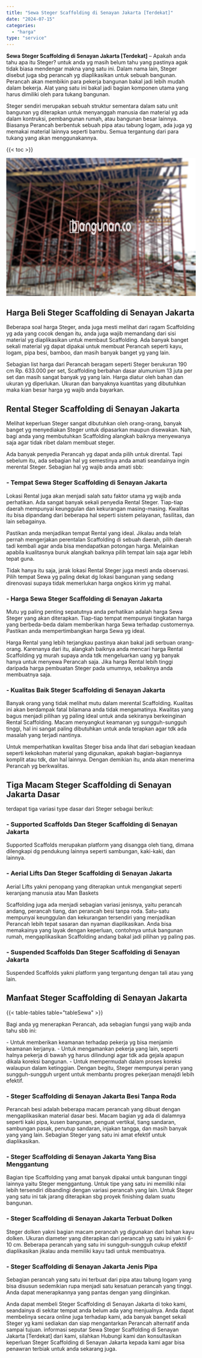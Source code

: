 ```yaml
---
title: "Sewa Steger Scaffolding di Senayan Jakarta [Terdekat]"
date: "2024-07-15"
categories: 
  - "harga"
type: "service"
---
```


**Sewa Steger Scaffolding di Senayan Jakarta \[Terdekat\]** – Apakah anda tahu apa itu Steger? untuk anda yg masih belum tahu yang pastinya agak tidak biasa mendengar makna yang satu ini. Dalam nama lain, Steger disebut juga sbg perancah yg diaplikasikan untuk sebuah bangunan. Perancah akan membikin para pekerja bangunan bakal jadi lebih mudah dalam bekerja. Alat yang satu ini bakal jadi bagian komponen utama yang harus dimiliki oleh para tukang bangunan.

Steger sendiri merupakan sebuah struktur sementara dalam satu unit bangunan yg diterapkan untuk menyanggah manusia dan material yg ada dalam kontruksi, pembangunan rumah, atau bangunan besar lainnya. Biasanya Perancah berbentuk sebuah pipa atau tabung logam, ada juga yg memakai material lainnya seperti bambu. Semua tergantung dari para tukang yang akan menggunakannya.

{{< toc >}}

![Sewa Steger Scaffolding di Senayan Jakarta [Terdekat]](/images/sewa-scaffolding-steger-28.png)

## Harga Beli Steger Scaffolding di Senayan Jakarta

Beberapa soal harga Steger, anda juga mesti melihat dari ragam Scaffolding yg ada yang cocok dengan itu, anda juga wajib memandang dari sisi material yg diaplikasikan untuk membaut Scaffolding. Ada banyak banget sekali material yg dapat dipakai untuk membuat Perancah seperti kayu, logam, pipa besi, bamboo, dan masih banyak banget yg yang lain.

Sebagian list harga dari Perancah beragam seperti Steger berukuran 190 cm Rp. 633.000 per set, Scaffolding berbahan dasar alumunium 13 juta per set dan masih sangat banyak yg yang lain. Harga diatur oleh bahan dan ukuran yg diperlukan. Ukuran dan banyaknya kuantitas yang dibutuhkan maka kian besar harga yg wajib anda bayarkan.

## Rental Steger Scaffolding di Senayan Jakarta

Melihat keperluan Steger sangat dibutuhkan oleh orang-orang, banyak banget yg menyediakan Steger untuk dipasarkan maupun disewakan. Nah, bagi anda yang membutuhkan Scaffolding alangkah baiknya menyewanya saja agar tidak ribet dalam membuat steger.

Ada banyak penyedia Perancah yg dapat anda pilih untuk dirental. Tapi sebelum itu, ada sebagian hal yg semestinya anda amati seandainya ingin merental Steger. Sebagian hal yg wajib anda amati sbb:

### \- Tempat Sewa Steger Scaffolding di Senayan Jakarta

Lokasi Rental juga akan menjadi salah satu faktor utama yg wajib anda perhatikan. Ada sangat banyak sekali penyedia Rental Steger. Tiap-tiap daerah mempunyai keunggulan dan kekurangan masing-masing. Kwalitas itu bisa dipandang dari beberapa hal seperti sistem pelayanan, fasilitas, dan lain sebagainya.

Pastikan anda menjadikan tempat Rental yang ideal. Jikalau anda telah pernah mengerjakan perentalan Scaffolding di sebuah daerah, pilih daerah tadi kembali agar anda bisa mendapatkan potongan harga. Melainkan apabila kualitasnya buruk alangkah baiknya pilih tempat lain saja agar lebih tepat guna.

Tidak hanya itu saja, jarak lokasi Rental Steger juga mesti anda observasi. Pilih tempat Sewa yg paling dekat dg lokasi bangunan yang sedang direnovasi supaya tidak memerlukan harga ongkos kirim yg mahal.

### \- Harga Sewa Steger Scaffolding di Senayan Jakarta

Mutu yg paling penting sepatutnya anda perhatikan adalah harga Sewa Steger yang akan diterapkan. Tiap-tiap tempat mempunyai tingkatan harga yang berbeda-beda dalam memberikan harga Sewa terhadap customernya. Pastikan anda mempertimbangkan harga Sewa yg ideal.

Harga Rental yang lebih terjangkau pastinya akan bakal jadi serbuan orang-orang. Karenanya dari itu, alangkah baiknya anda mencari harga Rental Scaffolding yg murah supaya anda tdk mengeluarkan uang yg banyak hanya untuk menyewa Perancah saja. Jika harga Rental lebih tinggi daripada harga pembuatan Steger pada umumnya, sebaiknya anda membuatnya saja.

### \- Kualitas Baik Steger Scaffolding di Senayan Jakarta

Banyak orang yang tidak melihat mutu dalam merental Scaffolding. Kualitas ini akan berdampak fatal bilamana anda tidak mengamatinya. Kwalitas yang bagus menjadi pilihan yg paling ideal untuk anda sekiranya berkeinginan Rental Scaffolding. Macam menyangkut keamanan yg sungguh-sungguh tinggi, hal ini sangat paling dibutuhkan untuk anda terapkan agar tdk ada masalah yang terjadi nantinya.

Untuk memperhatikan kwalitas Steger bisa anda lihat dari sebagian keadaan seperti kekokohan material yang digunakan, apakah bagian-bagiannya komplit atau tdk, dan hal lainnya. Dengan demikian itu, anda akan menerima Perancah yg berkwalitas.

## Tiga Macam Steger Scaffolding di Senayan Jakarta Dasar

terdapat tiga variasi type dasar dari Steger sebagai berikut:

### \- Supported Scaffolds Dan Steger Scaffolding di Senayan Jakarta

Supported Scaffolds merupakan platform yang disangga oleh tiang, dimana dilengkapi dg pendukung lainnya seperti sambungan, kaki-kaki, dan lainnya.

### \- Aerial Lifts Dan Steger Scaffolding di Senayan Jakarta

Aerial Lifts yakni penopang yang diterapkan untuk mengangkat seperti keranjang manusia atau Man Baskets

Scaffolding juga ada menjadi sebagian variasi jenisnya, yaitu perancah andang, perancah tiang, dan perancah besi tanpa roda. Satu-satu mempunyai keunggulan dan kekurangan tersendiri yang menjadikan Perancah lebih tepat sasaran dan nyaman diaplikasikan. Anda bisa memakainya yang layak dengan keperluan, contohnya untuk bangunan rumah, mengaplikasikan Scaffolding andang bakal jadi pilihan yg paling pas.

### \- Suspended Scaffolds Dan Steger Scaffolding di Senayan Jakarta

Suspended Scaffolds yakni platform yang tergantung dengan tali atau yang lain.

## Manfaat Steger Scaffolding di Senayan Jakarta

{{< table-tables table="tableSewa" >}}

Bagi anda yg menerapkan Perancah, ada sebagian fungsi yang wajib anda tahu sbb ini:

\- Untuk memberikan keamanan terhadap pekerja yg bisa menjamin keamanan kerjanya. - Untuk mengamankan pekerja yang lain, seperti halnya pekerja di bawah yg harus dilindungi agar tdk ada gejala apapun dikala koreksi bangunan. - Untuk mempermudah dalam proses koreksi walaupun dalam ketinggian. Dengan begitu, Steger mempunyai peran yang sungguh-sungguh urgent untuk membantu progres pekerjaan menajdi lebih efektif.

### \- Steger Scaffolding di Senayan Jakarta Besi Tanpa Roda

Perancah besi adalah beberapa macam perancah yang dibuat dengan mengaplikasikan material dasar besi. Macam bagian yg ada di dalamnya seperti kaki pipa, kusen bangunan, penguat vertikal, tiang sandaran, sambungan pasak, penutup sandaran, injakan tangga, dan masih banyak yang yang lain. Sebagian Steger yang satu ini amat efektif untuk diaplikasikan.

### \- Steger Scaffolding di Senayan Jakarta Yang Bisa Menggantung

Bagian tipe Scaffolding yang amat banyak dipakai untuk bangunan tinggi lainnya yaitu Steger menggantung. Untuk tipe yang satu ini memiliki nilai lebih tersendiri dibandingi dengan variasi perancah yang lain. Untuk Steger yang satu ini tak jarang diterapkan sbg proyek finishing dalam suatu bangunan.

### \- Steger Scaffolding di Senayan Jakarta Terbuat Dolken

Steger dolken yakni bagian macam perancah yg digunakan dari bahan kayu dolken. Ukuran diameter yang diterapkan dari perancah yg satu ini yakni 6-10 cm. Beberapa perancah yang satu ini sungguh-sungguh cukup efektif diaplikasikan jikalau anda memiliki kayu tadi untuk membuatnya.

### \- Steger Scaffolding di Senayan Jakarta Jenis Pipa

Sebagian perancah yang satu ini terbuat dari pipa atau tabung logam yang bisa disusun sedemikian rupa menjadi satu kesatuan perancah yang tinggi. Anda dapat menerapkannya yang pantas dengan yang diinginkan.

Anda dapat membeli Steger Scaffolding di Senayan Jakarta di toko kami, seandainya di sekitar tempat anda belum ada yang menjualnya. Anda dapat membelinya secara online juga terhadap kami, ada banyak banget sekali Steger yg kami sediakan dan siap mengantarkan Perancah alternatif anda sampai tujuan. informasi seputar Sewa Steger Scaffolding di Senayan Jakarta \[Terdekat\] dari kami, silahkan Hubungi kami dan konsultasikan keperluan Steger Scaffolding di Senayan Jakarta kepada kami agar bisa penawran terbiak untuk anda sekarang juga.
